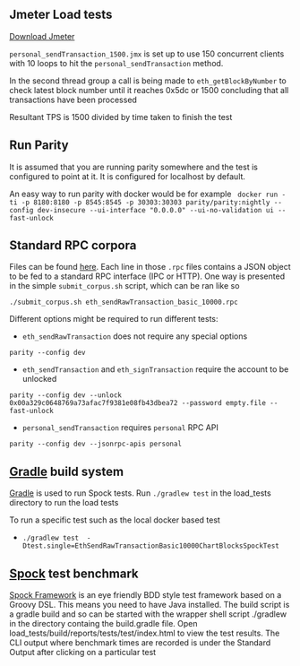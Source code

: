 ## Jmeter Load tests

[Download Jmeter](https://jmeter.apache.org/download_jmeter.cgi)

`personal_sendTransaction_1500.jmx` is set up to use 150 concurrent clients with 10 loops to hit the `personal_sendTransaction` method.

In the second thread group a call is being made to `eth_getBlockByNumber` to check latest block number until it reaches 0x5dc or 1500 concluding that all transactions have been processed

Resultant TPS is 1500 divided by time taken to finish the test

## Run Parity

It is assumed that you are running parity somewhere and the test is configured to point at it. It is configured for localhost by default.

An easy way to run parity with docker would be for example 
``` docker run -ti -p 8180:8180 -p 8545:8545 -p 30303:30303 parity/parity:nightly --config dev-insecure --ui-interface "0.0.0.0" --ui-no-validation ui --fast-unlock```

## Standard RPC corpora

Files can be found [here](https://drive.google.com/drive/folders/0B8F2pjh7CQ9vREM5TGNEOC1fS1U?usp=sharing). Each line in those `.rpc` files contains a JSON object to be fed to a standard RPC interface (IPC or HTTP). One way is presented in the simple `submit_corpus.sh` script, which can be ran like so
```
./submit_corpus.sh eth_sendRawTransaction_basic_10000.rpc
```

Different options might be required to run different tests:
- `eth_sendRawTransaction` does not require any special options
```
parity --config dev
```
- `eth_sendTransaction` and `eth_signTransaction` require the account to be unlocked
```
parity --config dev --unlock 0x00a329c0648769a73afac7f9381e08fb43dbea72 --password empty.file --fast-unlock
```
- `personal_sendTransaction` requires `personal` RPC API
```
parity --config dev --jsonrpc-apis personal
```

## [Gradle](https://gradle.org/) build system
[Gradle](https://gradle.org/) is used to run Spock tests. Run ```./gradlew test``` in the load_tests directory to run the load tests

To run a specific test such as the local docker based test 
- ```./gradlew test  -Dtest.single=EthSendRawTransactionBasic10000ChartBlocksSpockTest```

## [Spock](http://spockframework.org/spock/docs/1.1/index.html) test benchmark

[Spock Framework](http://spockframework.org/spock/docs/1.1/index.html) is an eye friendly BDD style test framework based on a Groovy DSL. This means you need to have Java installed. The build script is a gradle build and so can be started with the wrapper shell script ./gradlew in the directory containg the build.gradle file.
Open load_tests/build/reports/tests/test/index.html to view the test results. The CLI output where benchmark times are recorded is under the Standard Output after clicking on a particular test 
 
